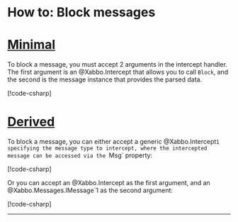 # How to: Block messages

# [Minimal](#tab/minimal)

To block a message, you must accept 2 arguments in the intercept handler. The first argument is an
@Xabbo.Intercept that allows you to call `Block`, and the second is the message instance that
provides the parsed data.

[!code-csharp[](~/src/examples/messages/minimal/Program.cs?name=block)]

# [Derived](#tab/derived)

To block a message, you can either accept a generic @Xabbo.Intercept`1 specifying the message type
to intercept, where the intercepted message can be accessed via the `Msg` property:

[!code-csharp[](~/src/examples/messages/derived/MyExtension.cs?name=block-generic-intercept)]

Or you can accept an @Xabbo.Intercept as the first argument, and an @Xabbo.Messages.IMessage`1 as
the second argument:

[!code-csharp[](~/src/examples/messages/derived/MyExtension.cs?name=block-non-generic-intercept)]

---